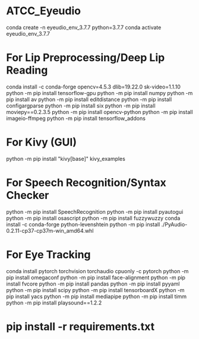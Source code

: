 # ATCC_Eyeudio


<!-- copied from https://github.com/momo7773/Eyeudio -->
conda create -n eyeudio_env_3.7.7 python=3.7.7
conda activate eyeudio_env_3.7.7

# For Lip Preprocessing/Deep Lip Reading
conda install -c conda-forge opencv=4.5.3 dlib=19.22.0 sk-video=1.1.10
python -m pip install tensorflow-gpu
python -m pip install numpy
python -m pip install av
python -m pip install editdistance
python -m pip install configargparse
python -m pip install six
python -m pip install moviepy==0.2.3.5
python -m pip install opencv-python
python -m pip install imageio-ffmpeg
python -m pip install tensorflow_addons

# For Kivy (GUI)
python -m pip install "kivy[base]" kivy_examples

# For Speech Recognition/Syntax Checker
python -m pip install SpeechRecognition
python -m pip install pyautogui
python -m pip install osascript
python -m pip install fuzzywuzzy
conda install -c conda-forge python-levenshtein
python -m pip install ./PyAudio-0.2.11-cp37-cp37m-win_amd64.whl

# For Eye Tracking
conda install pytorch torchvision torchaudio cpuonly -c pytorch
python -m pip install omegaconf
python -m pip install face-alignment
python -m pip install fvcore
python -m pip install pandas
python -m pip install pyyaml
python -m pip install scipy
python -m pip install tensorboardX
python -m pip install yacs
python -m pip install mediapipe
python -m pip install timm
python -m pip install playsound==1.2.2
# pip install -r requirements.txt